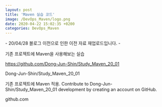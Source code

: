 ```yaml
---
layout: post
title: 'Maven 실습 코드'
image: /DevOps_Maven/logo.png
date: 2020-04-22 15:02:35 +0200
categories: DevOps_Maven
---
```



\- 20/04/28 블로그 이전으로 인한 이전 자료 재업로드입니다. -





기존 프로젝트에 Maven을 사용해보는 실습



https://github.com/Dong-Jun-Shin/Study_Maven_20_01



Dong-Jun-Shin/Study_Maven_20_01

기존 프로젝트에 Maven 적용. Contribute to Dong-Jun-Shin/Study_Maven_20_01 development
by creating an account on GitHub.

github.com




